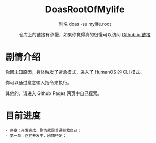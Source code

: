 <div align="center">
  <h1>DoasRootOfMylife</h1>
  <p>别名 doas -su mylife.root</p>
  <p>仓库上的链接有点慢，如果你觉得真的很慢可以访问 <a href="https://bl-bluelighting.github.io/DoasRootOfMyLiFE">Github.io 链接</a></p>
</div>

# 剧情介绍
你因未知原因，身体触发了紧急模式，进入了 HumanOS 的 CLI 模式。

你可以通过意念输入指令来执行。

其他的，请进入 Github Pages 网页中自己探索。

# 目前进度
    - 序章：开发完成，剧情就是普通拯救自己；
    - 第一章：正在开发中，剧情待定；
